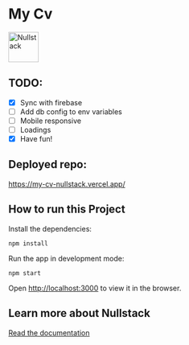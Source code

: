 # My Cv

<img src='https://raw.githubusercontent.com/nullstack/nullstack/master/nullstack.png' height='60' alt='Nullstack' />

## TODO:
- [x] Sync with firebase
- [ ] Add db config to env variables
- [ ] Mobile responsive
- [ ] Loadings
- [x] Have fun!

## Deployed repo:
https://my-cv-nullstack.vercel.app/

## How to run this Project

Install the dependencies:

`npm install`

Run the app in development mode:

`npm start`

Open [http://localhost:3000](http://localhost:3000) to view it in the browser.

## Learn more about Nullstack

[Read the documentation](https://nullstack.app/documentation)
